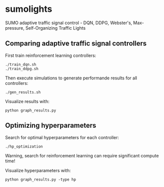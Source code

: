 # sumolights
SUMO adaptive traffic signal control - DQN, DDPG, Webster's, Max-pressure, Self-Organizing Traffic Lights

## Comparing adaptive traffic signal controllers
First train reinforcement learning controllers:
```
./train_dqn.sh
./train_ddpg.sh
```

Then execute simulations to generate performande results for all controllers:
```
./gen_results.sh
```

Visualize results with:
```
python graph_results.py
```

## Optimizing hyperparameters
Search for optimal hyperparameters for each controller:
```
./hp_optimization
```
Warning, search for reinforcement learning can require significant compute time!

Visualize hyperparameters with:
```
python graph_results.py -type hp
```
